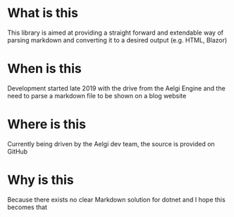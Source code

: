 # What is this
This library is aimed at providing a straight forward and extendable way of parsing markdown and converting it to a desired output (e.g. HTML, Blazor)

# When is this
Development started late 2019 with the drive from the Aelgi Engine and the need to parse a markdown file to be shown on a blog website

# Where is this
Currently being driven by the Aelgi dev team, the source is provided on GitHub

# Why is this
Because there exists no clear Markdown solution for dotnet and I hope this becomes that

